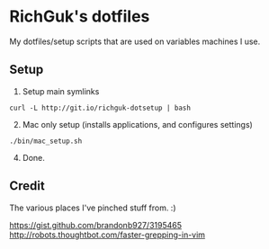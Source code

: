 # RichGuk's dotfiles

My dotfiles/setup scripts that are used on variables machines I use.


## Setup

1. Setup main symlinks

```
curl -L http://git.io/richguk-dotsetup | bash
```

2. Mac only setup (installs applications, and configures settings)

```
./bin/mac_setup.sh
```

4. Done.


## Credit

The various places I've pinched stuff from. :)

https://gist.github.com/brandonb927/3195465
http://robots.thoughtbot.com/faster-grepping-in-vim


